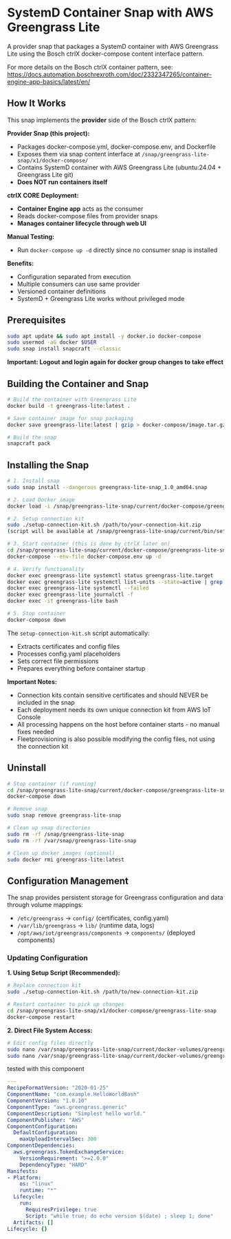 # SystemD Container Snap with AWS Greengrass Lite

A provider snap that packages a SystemD container with AWS Greengrass Lite using the Bosch ctrlX docker-compose content interface pattern.

For more details on the Bosch ctrlX container pattern, see: https://docs.automation.boschrexroth.com/doc/2332347265/container-engine-app-basics/latest/en/

## How It Works

This snap implements the **provider** side of the Bosch ctrlX pattern:

**Provider Snap (this project):**
- Packages docker-compose.yml, docker-compose.env, and Dockerfile
- Exposes them via snap content interface at `/snap/greengrass-lite-snap/x1/docker-compose/`
- Contains SystemD container with AWS Greengrass Lite (ubuntu:24.04 + Greengrass Lite git)
- **Does NOT run containers itself**

**ctrlX CORE Deployment:**
- **Container Engine app** acts as the consumer
- Reads docker-compose files from provider snaps
- **Manages container lifecycle through web UI**

**Manual Testing:**
- Run `docker-compose up -d` directly since no consumer snap is installed

**Benefits:**
- Configuration separated from execution
- Multiple consumers can use same provider
- Versioned container definitions
- SystemD + Greengrass Lite works without privileged mode

## Prerequisites

```bash
sudo apt update && sudo apt install -y docker.io docker-compose
sudo usermod -aG docker $USER
sudo snap install snapcraft --classic
```
**Important: Logout and login again for docker group changes to take effect**

## Building the Container and Snap

```bash
# Build the container with Greengrass Lite
docker build -t greengrass-lite:latest .

# Save container image for snap packaging
docker save greengrass-lite:latest | gzip > docker-compose/image.tar.gz

# Build the snap
snapcraft pack
```

## Installing the Snap

```bash
# 1. Install snap
sudo snap install --dangerous greengrass-lite-snap_1.0_amd64.snap

# 2. Load Docker image
docker load -i /snap/greengrass-lite-snap/current/docker-compose/greengrass-lite-snap/image.tar.gz

# 2. Setup connection kit
sudo ./setup-connection-kit.sh /path/to/your-connection-kit.zip
(script will be available at /snap/greengrass-lite-snap/current/bin/setup-connection-kit.sh after installing the snap)

# 3. Start container (this is done by ctrlX later on)
cd /snap/greengrass-lite-snap/current/docker-compose/greengrass-lite-snap
docker-compose --env-file docker-compose.env up -d

# 4. Verify functionality
docker exec greengrass-lite systemctl status greengrass-lite.target
docker exec greengrass-lite systemctl list-units --state=active | grep ggl
docker exec greengrass-lite systemctl --failed
docker exec greengrass-lite journalctl -f
docker exec -it greengrass-lite bash

# 5. Stop container
docker-compose down
```

The `setup-connection-kit.sh` script automatically:
- Extracts certificates and config files
- Processes config.yaml placeholders
- Sets correct file permissions
- Prepares everything before container startup

**Important Notes:**
- Connection kits contain sensitive certificates and should NEVER be included in the snap
- Each deployment needs its own unique connection kit from AWS IoT Console
- All processing happens on the host before container starts - no manual fixes needed
- Fleetprovisioning is also possible modifying the config files, not using the connection kit

## Uninstall

```bash
# Stop container (if running)
cd /snap/greengrass-lite-snap/current/docker-compose/greengrass-lite-snap
docker-compose down

# Remove snap
sudo snap remove greengrass-lite-snap

# Clean up snap directories
sudo rm -rf /snap/greengrass-lite-snap
sudo rm -rf /var/snap/greengrass-lite-snap

# Clean up docker images (optional)
sudo docker rmi greengrass-lite:latest

```

## Configuration Management

The snap provides persistent storage for Greengrass configuration and data through volume mappings:

- `/etc/greengrass` → `config/` (certificates, config.yaml)
- `/var/lib/greengrass` → `lib/` (runtime data, logs)
- `/opt/aws/iot/greengrass/components` → `components/` (deployed components)

### Updating Configuration

**1. Using Setup Script (Recommended):**
```bash
# Replace connection kit
sudo ./setup-connection-kit.sh /path/to/new-connection-kit.zip

# Restart container to pick up changes
cd /snap/greengrass-lite-snap/x1/docker-compose/greengrass-lite-snap
docker-compose restart
```

**2. Direct File System Access:**
```bash
# Edit config files directly
sudo nano /var/snap/greengrass-lite-snap/current/docker-volumes/greengrass-lite-snap/connection-kit/config.yaml
sudo nano /var/snap/greengrass-lite-snap/current/docker-volumes/greengrass-lite-snap/connection-kit/certificates.pem
```

tested with this component

```yaml
---
RecipeFormatVersion: "2020-01-25"
ComponentName: "com.example.HelloWorldBash"
ComponentVersion: "1.0.10"
ComponentType: "aws.greengrass.generic"
ComponentDescription: "Simplest hello world."
ComponentPublisher: "AWS"
ComponentConfiguration:
  DefaultConfiguration:
    maxUploadIntervalSec: 300
ComponentDependencies:
  aws.greengrass.TokenExchangeService:
    VersionRequirement: ">=2.0.0"
    DependencyType: "HARD"
Manifests:
- Platform:
    os: "linux"
    runtime: "*"
  Lifecycle:
    run:
      RequiresPrivilege: true
      Script: "while true; do echo version $(date) ; sleep 1; done"
  Artifacts: []
Lifecycle: {}

```